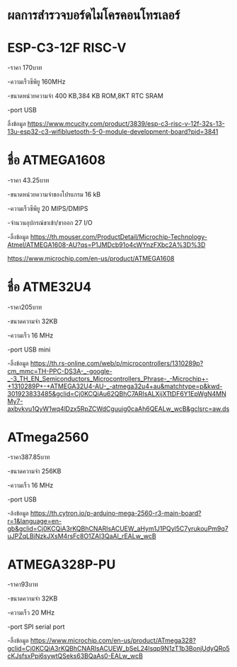 # ผลการสำรวจบอร์ดไมโครคอนโทรเลอร์

# ESP-C3-12F RISC-V

-ราคา 170บาท

-ความเร็วซีพียู 160MHz

-ขนาดหน่วยความจำ 400 KB,384 KB ROM,8KT RTC SRAM

-port USB

ลิ้งข้อมูล https://www.mcucity.com/product/3839/esp-c3-risc-v-12f-32s-13-13u-esp32-c3-wifibluetooth-5-0-module-development-board?pid=3841

# ชื่อ ATMEGA1608

-ราคา 43.25บาท

-ขนาดหน่วยความจำของโปรแกรม 16 kB

-ความเร็วซีพียู 20 MIPS/DMIPS

-จำนวนอุปกรณ์ขาเข้า/ขาออก	27 I/O

-ลิ้งข้อมูล https://th.mouser.com/ProductDetail/Microchip-Technology-Atmel/ATMEGA1608-AU?qs=P1JMDcb91o4cWYnzFXbc2A%3D%3D

   https://www.microchip.com/en-us/product/ATMEGA1608

# ชื่อ ATME32U4

-ราคา205บาท

-ขนาดความจำ 32KB

-ความเร็ว 16 MHz

-port USB mini

-ลิ้งข้อมูล https://th.rs-online.com/web/p/microcontrollers/1310289p?cm_mmc=TH-PPC-DS3A-_-google-_-3_TH_EN_Semiconductors_Microcontrollers_Phrase-_-Microchip+-+1310289P+-+ATMEGA32U4-AU-_-atmega32u4+au&matchtype=p&kwd-301923833485&gclid=Cj0KCQiAu62QBhC7ARIsALXijXTtDF6Y1EpWgN4MNMy7-axbvkvu1QyW1wq4lDzx5RpZCWdCguuig0caAh6QEALw_wcB&gclsrc=aw.ds

# ATmega2560

-ราคา387.85บาท

-ขนาดความจำ 256KB

-ความเร็ว 16 MHz

-port USB 

-ล้งข้อมูล https://th.cytron.io/p-arduino-mega-2560-r3-main-board?r=1&language=en-gb&gclid=Cj0KCQiA3rKQBhCNARIsACUEW_aHym1J1PQyl5C7yrukouPm9q7uJPZqLBiNzkJXsM4rsFc8O1ZAI3QaAl_rEALw_wcB

# ATMEGA328P-PU

-ราคา93บาท

-ขนาดความจำ 32KB

-ความเร็ว 20 MHz

-port  SPI serial port

-ลิ้งข้อมูล https://www.microchip.com/en-us/product/ATmega328?gclid=Cj0KCQiA3rKQBhCNARIsACUEW_bSeL24lsqp9N1zT1b3BonjUdyQRo5cKJsfsxPpi6sywtQSeks63BQaAs0-EALw_wcB
